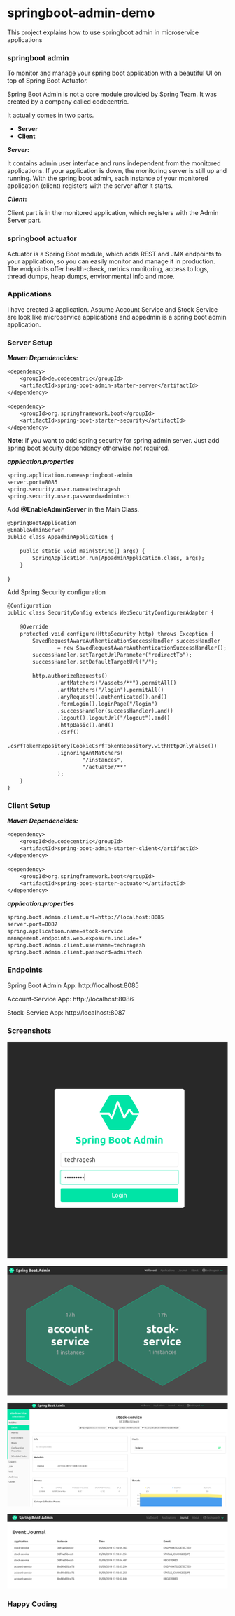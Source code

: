# springboot-admin-demo
This project explains how to use springboot admin in microservice applications

### springboot admin

To monitor and manage your spring boot application with a beautiful UI on top of Spring Boot Actuator.

Spring Boot Admin is not a core module provided by Spring Team. It was created by a company called codecentric.

It actually comes in two parts.

* **Server** 
* **Client**

**_Server_:**

It contains admin user interface and runs independent from the monitored applications. If your application is down, the monitoring server is still up and running. 
With the spring boot admin, each instance of your monitored application (client) registers with the server after it starts.

**_Client_:**

Client part is in the monitored application, which registers with the Admin Server part.

### springboot actuator

Actuator is a Spring Boot module, which adds REST and JMX endpoints to your application, so you can easily monitor and manage it in production. The endpoints offer health-check, metrics monitoring, access to logs, thread dumps, heap dumps, environmental info and more.

### Applications

I have created 3 application. Assume Account Service and Stock Service are look like microservice applications and appadmin is a spring boot admin application.

### Server Setup

_**Maven Dependencides:**_

```
<dependency>
    <groupId>de.codecentric</groupId>
	<artifactId>spring-boot-admin-starter-server</artifactId>
</dependency>

<dependency>
	<groupId>org.springframework.boot</groupId>
	<artifactId>spring-boot-starter-security</artifactId>
</dependency>

```
**Note**: if you want to add spring security for spring admin server. Just add spring boot secuity dependency otherwise not required.

_**application.properties**_

```
spring.application.name=springboot-admin
server.port=8085
spring.security.user.name=techragesh
spring.security.user.password=admintech

```

Add **@EnableAdminServer** in the Main Class.

```
@SpringBootApplication
@EnableAdminServer
public class AppadminApplication {

	public static void main(String[] args) {
		SpringApplication.run(AppadminApplication.class, args);
	}

}

```

Add Spring Security configuration

```
@Configuration
public class SecurityConfig extends WebSecurityConfigurerAdapter {

    @Override
    protected void configure(HttpSecurity http) throws Exception {
        SavedRequestAwareAuthenticationSuccessHandler successHandler
                = new SavedRequestAwareAuthenticationSuccessHandler();
        successHandler.setTargetUrlParameter("redirectTo");
        successHandler.setDefaultTargetUrl("/");

        http.authorizeRequests()
                .antMatchers("/assets/**").permitAll()
                .antMatchers("/login").permitAll()
                .anyRequest().authenticated().and()
                .formLogin().loginPage("/login")
                .successHandler(successHandler).and()
                .logout().logoutUrl("/logout").and()
                .httpBasic().and()
                .csrf()
                .csrfTokenRepository(CookieCsrfTokenRepository.withHttpOnlyFalse())
                .ignoringAntMatchers(
                        "/instances",
                        "/actuator/**"
                );
    }
}

```

### Client Setup

_**Maven Dependencides:**_

```
<dependency>
    <groupId>de.codecentric</groupId>
	<artifactId>spring-boot-admin-starter-client</artifactId>
</dependency>

<dependency>
	<groupId>org.springframework.boot</groupId>
	<artifactId>spring-boot-starter-actuator</artifactId>
</dependency>

```

_**application.properties**_

```
spring.boot.admin.client.url=http://localhost:8085
server.port=8087
spring.application.name=stock-service
management.endpoints.web.exposure.include=*
spring.boot.admin.client.username=techragesh
spring.boot.admin.client.password=admintech

```

### Endpoints

Spring Boot Admin App: http://localhost:8085

Account-Service App: http://localhost:8086

Stock-Service App: http://localhost:8087


### Screenshots

![springboot-admin-login.png](springboot-admin-login.png)

![springboot-admin-wallboard.png](springboot-admin-wallboard.png)

![stock-service.png](stock-service.png)

![stock-service-journal.png](stock-service-journal.png)


### Happy Coding